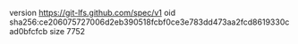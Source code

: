 version https://git-lfs.github.com/spec/v1
oid sha256:ce206075727006d2eb390518fcbf0ce3e783dd473aa2fcd8619330cad0bfcfcb
size 7752

